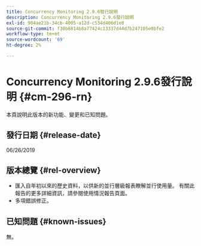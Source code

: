 ```yaml
---
title: Concurrency Monitoring 2.9.6發行說明
description: Concurrency Monitoring 2.9.6發行說明
exl-id: 904ae21b-34cb-4005-a12d-c534d406d1e8
source-git-commit: f30b6814b8a77424c13337d44d7b247105e0bfe2
workflow-type: tm+mt
source-wordcount: '69'
ht-degree: 2%

---
```


# Concurrency Monitoring 2.9.6發行說明 {#cm-296-rn}

本頁說明此版本的新功能、變更和已知問題。

## 發行日期 {#release-date}

06/26/2019


## 版本總覽 {#rel-overview}

* 匯入自年初以來的歷史資料，以供新的並行層級報表瞭解並行使用量。 有關此報告的更多詳細資訊，請參閱使用情況報告頁面。
* 多項錯誤修正。


## 已知問題 {#known-issues}

無。
